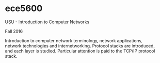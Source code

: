 # ece5600
USU - Introduction to Computer Networks

Fall 2016

Introduction to computer network terminology, network applications, network technologies and internetworking. Protocol stacks are introduced, and each layer is studied. Particular attention is paid to the TCP/IP protocol stack.
